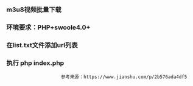 ### m3u8视频批量下载
### 环境要求：PHP+swoole4.0+
### 在list.txt文件添加url列表
### 执行 php index.php

                        参考来源：https://www.jianshu.com/p/2b576ada4df5
